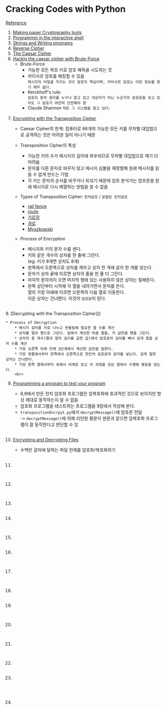 # Cracking Codes with Python
[Reference](https://nostarch.com/crackingcodes)
1. [Making paper Cryptography tools]()<br>
2. [Programmin in the interactive shell]()<br> 
3. [Strings and Writing programs]()<br>
4. [Reverse Cipher]()<br>
5. [The Caesar Cipher]()<br>
6. [Hackin the caesar cipher with Brute-Force]()<br>
    * Brute-Force
        * 가능한 모든 복호 키로 암호 해독을 시도하는 것
        * 카이사르 암호를 해킹할 수 있음<br>```메시지의 비밀을 지키는 것이 암호의 핵심이며, 카이사르 암호는 이런 정보를 찾기 매우 쉽다.```
        * Kerckhoff's rule: <br>```암호의 동작 원리를 누구나 알고 있고 대상자가 아닌 누군가의 암호문을 갖고 있어도 그 암호가 여전히 안전해야 함```
        * Claude Shannon ```적은 그 시스템을 알고 있다.```
    <br>
7. [Encrypting with the Transposition Cipher]()<br>
    * Caesar Cipher의 한계: 컴퓨터로 66개의 가능한 모든 키를 무차별 대입법으로 공격하는 것은 어려운 일이 아니기 때문
    * Transposition Cipher의 특성
        * 가능한 키의 수가 메시지의 길이에 좌우되므로 무차별 대입법으로 깨기 더 어려움
        * 문자를 다른 문자로 바꾸지 않고 메시지 심볼을 재정렬해 원래 메시지를 읽을 수 없게 만드는 기법
        * 각 키는 문자의 순서를 바꾸거나 뒤섞기 때문에 암호 분석가는 암호문을 원래 메시지로 다시 배열하는 방법을 알 수 없음
        
    * Types of Transposition Cipher: ```전치암호``` / ```분할된 전치암호```
        * [rail fence]()
        * [route]()
        * [가로장]()
        * [경로]()
        * [Myszkowski]()
    * Process of Encryption
        * 메시지와 키의 문자 수를 센다.
        * 키와 같은 개수의 상자를 한 줄에 그린다. <br>(eg: 키가 8개면 상자도 8개)
        * 왼쪽에서 오른쪽으로 상자를 채우고 상자 한 개에 글자 한 개를 넣는다.
        * 문자가 상자 끝에 이르면 상자의 줄을 한 줄 더 그린다.
        * 마지막 문자까지 오면 마지막 행에 있는 사용하지 않은 상자는 칠해둔다.
        * 왼쪽 상단부터 시작해 각 열을 내려가면서 문자를 쓴다. <br> 열의 가장 아래에 이르면 오른쪽의 다음 열로 이동한다. <br> 지운 상자는 건너뛴다. 이것이 ```암호문```이 된다.
<br>
8. [Decrypting with the Transposition Cipher]()<br>

    * Process of Decryption
        * 메시지 길이를 키로 나누고 반올림해 필요한 열 수를 계산
        * 상자를 열과 행으로 그린다. 앞에서 계산한 마큼 열을, 키 값만큼 행을 그린다.
        * 상자의 총 개수(행과 열의 길이를 곱한 값)에서 암호문의 길이를 빼서 검게 칠할 상자 수를 계산
        * 가장 오른쪽 아래 칸에 3단계에서 계산한 값만큼 칠한다.
        * 가장 윗줄에서부터 왼쪽에서 오른족으로 한칸씩 암호문의 문자를 넣는다. 검게 칠한 상자는 건너뛴다.
        * 가장 왼쪽 열에서부터 위에서 아래로 읽고 이 과정을 모든 열에서 수행해 평문을 얻는다.
        <br>
        
9. [Programming a program to test your program]()<br>
    * 8,9에서 만든 전치 암호화 프로그램은 암복호화에 효과적인 것으로 보이지만 항상 제대로 동작하는지 알 수 없음
    * 암호화 프로그램을 테스트하는 프로그램을 9장에서 작성해 본다.
    * ```transpositionEncrpyt.py```에서 ```decryptMessage()```에 암호문 전달 <br> -> ```decryptMessage()```에 의해 리턴된 평문이 원문과 같으면 암복호화 프로그램이 잘 동작한다고 판단할 수 있
    <br>

10. [Encrypting and Decrypting Files]()<br>
    * 수백만 글자에 달하는 파일 전체를 암호화/복호화하기
    <br>

11. []()<br>

    <br>

12. []()<br>

    <br>

13. []()<br>
    <br>

14. []()<br>

    <br>

15. []()<br>
    <br>

16. []()<br>

    <br>

17. []()<br>

    <br>

18. []()<br>
    <br>

19. []()<br>


    <br>

20. []()<br>

    <br>

21. []()<br>

    <br>

22. []()<br>
    <br>

23. []()<br>

    <br>

    <br>

24. []()<br>

    <br>

